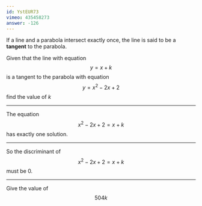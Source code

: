 ```yaml
---
id: YstEUR73
vimeo: 435458273
answer: -126
---
```


If a line and a parabola intersect exactly once, the line is said to be a **tangent** to the parabola.

Given that the line with equation
$$
y = x + k
$$
is a tangent to the parabola with equation
$$
y = x^2 - 2x + 2
$$
find the value of $k$

---

The equation
$$
x^2 - 2x + 2 = x + k
$$
has exactly one solution.

---

So the discriminant of
$$
x^2 - 2x + 2 = x + k
$$
must be $0$.

---

Give the value of
$$
504k
$$
